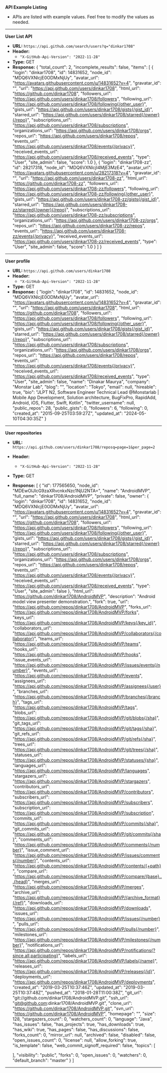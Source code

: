 **API Example Listing**
- APIs are listed with example values. Feel free to modify the values as needed.
<hr>

**User List API**
- **URL:** `https://api.github.com/search/users?q="dinkar1708"`
- **Header:**
    - `"X-GitHub-Api-Version": "2022-11-28"`
- **Type:** GET
- **Response:**
  {
  "total_count": 2,
  "incomplete_results": false,
  "items": [
  {
  "login": "dinkar1708",
  "id": 14831652,
  "node_id": "MDQ6VXNlcjE0ODMxNjUy",
  "avatar_url": "https://avatars.githubusercontent.com/u/14831652?v=4",
  "gravatar_id": "",
  "url": "https://api.github.com/users/dinkar1708",
  "html_url": "https://github.com/dinkar1708",
  "followers_url": "https://api.github.com/users/dinkar1708/followers",
  "following_url": "https://api.github.com/users/dinkar1708/following{/other_user}",
  "gists_url": "https://api.github.com/users/dinkar1708/gists{/gist_id}",
  "starred_url": "https://api.github.com/users/dinkar1708/starred{/owner}{/repo}",
  "subscriptions_url": "https://api.github.com/users/dinkar1708/subscriptions",
  "organizations_url": "https://api.github.com/users/dinkar1708/orgs",
  "repos_url": "https://api.github.com/users/dinkar1708/repos",
  "events_url": "https://api.github.com/users/dinkar1708/events{/privacy}",
  "received_events_url": "https://api.github.com/users/dinkar1708/received_events",
  "type": "User",
  "site_admin": false,
  "score": 1.0
  },
  {
  "login": "dinkar1708-zz",
  "id": 28217318,
  "node_id": "MDQ6VXNlcjI4MjE3MzE4",
  "avatar_url": "https://avatars.githubusercontent.com/u/28217318?v=4",
  "gravatar_id": "",
  "url": "https://api.github.com/users/dinkar1708-zz",
  "html_url": "https://github.com/dinkar1708-zz",
  "followers_url": "https://api.github.com/users/dinkar1708-zz/followers",
  "following_url": "https://api.github.com/users/dinkar1708-zz/following{/other_user}",
  "gists_url": "https://api.github.com/users/dinkar1708-zz/gists{/gist_id}",
  "starred_url": "https://api.github.com/users/dinkar1708-zz/starred{/owner}{/repo}",
  "subscriptions_url": "https://api.github.com/users/dinkar1708-zz/subscriptions",
  "organizations_url": "https://api.github.com/users/dinkar1708-zz/orgs",
  "repos_url": "https://api.github.com/users/dinkar1708-zz/repos",
  "events_url": "https://api.github.com/users/dinkar1708-zz/events{/privacy}",
  "received_events_url": "https://api.github.com/users/dinkar1708-zz/received_events",
  "type": "User",
  "site_admin": false,
  "score": 1.0
  }
  ]
  }
<hr>

**User profile**
- **URL:** `https://api.github.com/users/dinkar1708`
- **Header:**
    - `"X-GitHub-Api-Version": "2022-11-28"`
- **Type:** GET
- **Response:**
  {
  "login": "dinkar1708",
  "id": 14831652,
  "node_id": "MDQ6VXNlcjE0ODMxNjUy",
  "avatar_url": "https://avatars.githubusercontent.com/u/14831652?v=4",
  "gravatar_id": "",
  "url": "https://api.github.com/users/dinkar1708",
  "html_url": "https://github.com/dinkar1708",
  "followers_url": "https://api.github.com/users/dinkar1708/followers",
  "following_url": "https://api.github.com/users/dinkar1708/following{/other_user}",
  "gists_url": "https://api.github.com/users/dinkar1708/gists{/gist_id}",
  "starred_url": "https://api.github.com/users/dinkar1708/starred{/owner}{/repo}",
  "subscriptions_url": "https://api.github.com/users/dinkar1708/subscriptions",
  "organizations_url": "https://api.github.com/users/dinkar1708/orgs",
  "repos_url": "https://api.github.com/users/dinkar1708/repos",
  "events_url": "https://api.github.com/users/dinkar1708/events{/privacy}",
  "received_events_url": "https://api.github.com/users/dinkar1708/received_events",
  "type": "User",
  "site_admin": false,
  "name": "Dinakar Maurya",
  "company": "Monstar Lab",
  "blog": "",
  "location": "Tokyo",
  "email": null,
  "hireable": true,
  "bio": "JLPT N2, Software Engineer Technical Lead @Monstarlab | Mobile App Development, Solution architecture, BugFixPro, RapidAdd, Android, iOS, Flutter, Swift, Kotlin",
  "twitter_username": null,
  "public_repos": 28,
  "public_gists": 0,
  "followers": 6,
  "following": 0,
  "created_at": "2015-09-25T03:59:27Z",
  "updated_at": "2024-05-10T04:30:35Z"
  }
<hr>

**User repositories**
- **URL:** `https://api.github.com/users/dinkar1708/reposq=page=1&per_page=2`
- **Header:**
    - `"X-GitHub-Api-Version": "2022-11-28"`
- **Type:** GET
- **Response:**
  [
  {
  "id": 177565650,
  "node_id": "MDEwOlJlcG9zaXRvcnkxNzc1NjU2NTA=",
  "name": "AndroidMVP",
  "full_name": "dinkar1708/AndroidMVP",
  "private": false,
  "owner": {
  "login": "dinkar1708",
  "id": 14831652,
  "node_id": "MDQ6VXNlcjE0ODMxNjUy",
  "avatar_url": "https://avatars.githubusercontent.com/u/14831652?v=4",
  "gravatar_id": "",
  "url": "https://api.github.com/users/dinkar1708",
  "html_url": "https://github.com/dinkar1708",
  "followers_url": "https://api.github.com/users/dinkar1708/followers",
  "following_url": "https://api.github.com/users/dinkar1708/following{/other_user}",
  "gists_url": "https://api.github.com/users/dinkar1708/gists{/gist_id}",
  "starred_url": "https://api.github.com/users/dinkar1708/starred{/owner}{/repo}",
  "subscriptions_url": "https://api.github.com/users/dinkar1708/subscriptions",
  "organizations_url": "https://api.github.com/users/dinkar1708/orgs",
  "repos_url": "https://api.github.com/users/dinkar1708/repos",
  "events_url": "https://api.github.com/users/dinkar1708/events{/privacy}",
  "received_events_url": "https://api.github.com/users/dinkar1708/received_events",
  "type": "User",
  "site_admin": false
  },
  "html_url": "https://github.com/dinkar1708/AndroidMVP",
  "description": "Android model view presenter demonstration.",
  "fork": true,
  "url": "https://api.github.com/repos/dinkar1708/AndroidMVP",
  "forks_url": "https://api.github.com/repos/dinkar1708/AndroidMVP/forks",
  "keys_url": "https://api.github.com/repos/dinkar1708/AndroidMVP/keys{/key_id}",
  "collaborators_url": "https://api.github.com/repos/dinkar1708/AndroidMVP/collaborators{/collaborator}",
  "teams_url": "https://api.github.com/repos/dinkar1708/AndroidMVP/teams",
  "hooks_url": "https://api.github.com/repos/dinkar1708/AndroidMVP/hooks",
  "issue_events_url": "https://api.github.com/repos/dinkar1708/AndroidMVP/issues/events{/number}",
  "events_url": "https://api.github.com/repos/dinkar1708/AndroidMVP/events",
  "assignees_url": "https://api.github.com/repos/dinkar1708/AndroidMVP/assignees{/user}",
  "branches_url": "https://api.github.com/repos/dinkar1708/AndroidMVP/branches{/branch}",
  "tags_url": "https://api.github.com/repos/dinkar1708/AndroidMVP/tags",
  "blobs_url": "https://api.github.com/repos/dinkar1708/AndroidMVP/git/blobs{/sha}",
  "git_tags_url": "https://api.github.com/repos/dinkar1708/AndroidMVP/git/tags{/sha}",
  "git_refs_url": "https://api.github.com/repos/dinkar1708/AndroidMVP/git/refs{/sha}",
  "trees_url": "https://api.github.com/repos/dinkar1708/AndroidMVP/git/trees{/sha}",
  "statuses_url": "https://api.github.com/repos/dinkar1708/AndroidMVP/statuses/{sha}",
  "languages_url": "https://api.github.com/repos/dinkar1708/AndroidMVP/languages",
  "stargazers_url": "https://api.github.com/repos/dinkar1708/AndroidMVP/stargazers",
  "contributors_url": "https://api.github.com/repos/dinkar1708/AndroidMVP/contributors",
  "subscribers_url": "https://api.github.com/repos/dinkar1708/AndroidMVP/subscribers",
  "subscription_url": "https://api.github.com/repos/dinkar1708/AndroidMVP/subscription",
  "commits_url": "https://api.github.com/repos/dinkar1708/AndroidMVP/commits{/sha}",
  "git_commits_url": "https://api.github.com/repos/dinkar1708/AndroidMVP/git/commits{/sha}",
  "comments_url": "https://api.github.com/repos/dinkar1708/AndroidMVP/comments{/number}",
  "issue_comment_url": "https://api.github.com/repos/dinkar1708/AndroidMVP/issues/comments{/number}",
  "contents_url": "https://api.github.com/repos/dinkar1708/AndroidMVP/contents/{+path}",
  "compare_url": "https://api.github.com/repos/dinkar1708/AndroidMVP/compare/{base}...{head}",
  "merges_url": "https://api.github.com/repos/dinkar1708/AndroidMVP/merges",
  "archive_url": "https://api.github.com/repos/dinkar1708/AndroidMVP/{archive_format}{/ref}",
  "downloads_url": "https://api.github.com/repos/dinkar1708/AndroidMVP/downloads",
  "issues_url": "https://api.github.com/repos/dinkar1708/AndroidMVP/issues{/number}",
  "pulls_url": "https://api.github.com/repos/dinkar1708/AndroidMVP/pulls{/number}",
  "milestones_url": "https://api.github.com/repos/dinkar1708/AndroidMVP/milestones{/number}",
  "notifications_url": "https://api.github.com/repos/dinkar1708/AndroidMVP/notifications{?since,all,participating}",
  "labels_url": "https://api.github.com/repos/dinkar1708/AndroidMVP/labels{/name}",
  "releases_url": "https://api.github.com/repos/dinkar1708/AndroidMVP/releases{/id}",
  "deployments_url": "https://api.github.com/repos/dinkar1708/AndroidMVP/deployments",
  "created_at": "2019-03-25T10:37:46Z",
  "updated_at": "2019-03-25T10:37:48Z",
  "pushed_at": "2018-01-28T11:00:38Z",
  "git_url": "git://github.com/dinkar1708/AndroidMVP.git",
  "ssh_url": "git@github.com:dinkar1708/AndroidMVP.git",
  "clone_url": "https://github.com/dinkar1708/AndroidMVP.git",
  "svn_url": "https://github.com/dinkar1708/AndroidMVP",
  "homepage": "",
  "size": 128,
  "stargazers_count": 0,
  "watchers_count": 0,
  "language": "Java",
  "has_issues": false,
  "has_projects": true,
  "has_downloads": true,
  "has_wiki": true,
  "has_pages": false,
  "has_discussions": false,
  "forks_count": 0,
  "mirror_url": null,
  "archived": false,
  "disabled": false,
  "open_issues_count": 0,
  "license": null,
  "allow_forking": true,
  "is_template": false,
  "web_commit_signoff_required": false,
  "topics": [

  ],
  "visibility": "public",
  "forks": 0,
  "open_issues": 0,
  "watchers": 0,
  "default_branch": "master"
  }
  ]
<hr>